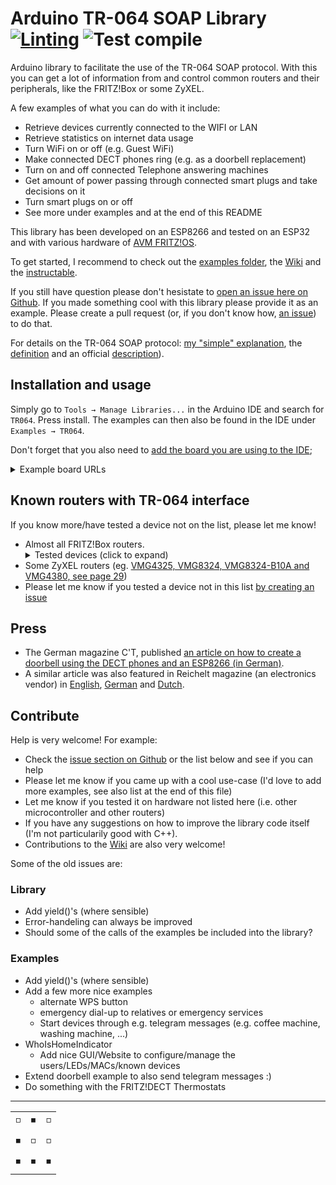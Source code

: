 # Arduino TR-064 SOAP Library [![Linting](https://github.com/Aypac/Arduino-TR-064-SOAP-Library/actions/workflows/lint.yml/badge.svg)](https://github.com/Aypac/Arduino-TR-064-SOAP-Library/actions/workflows/lint.yml) ![Test compile](https://github.com/Aypac/Arduino-TR-064-SOAP-Library/actions/workflows/arduino-test-compile.yml/badge.svg)
Arduino library to facilitate the use of the TR-064 SOAP protocol. With this you can get a lot of information from and control common routers and their peripherals, like the FRITZ!Box or some ZyXEL.

A few examples of what you can do with it include:
 - Retrieve devices currently connected to the WIFI or LAN
 - Retrieve statistics on internet data usage
 - Turn WiFi on or off (e.g. Guest WiFi)
 - Make connected DECT phones ring (e.g. as a doorbell replacement)
 - Turn on and off connected Telephone answering machines
 - Get amount of power passing through connected smart plugs and take decisions on it
 - Turn smart plugs on or off
 - See more under examples and at the end of this README

This library has been developed on an ESP8266 and tested on an ESP32 and with various hardware of [AVM FRITZ!OS](https://en.avm.de/).

To get started, I recommend to check out the [examples folder](https://github.com/Aypac/Arduino-TR-064-SOAP-Library/tree/master/examples), the [Wiki](https://github.com/Aypac/Arduino-TR-064-SOAP-Library/wiki) and the [instructable](http://www.instructables.com/id/Who-Is-Home-Indicator-aka-Weasley-Clock-Based-on-T/).

If you still have question please don't hesistate to [open an issue here on Github](https://github.com/Aypac/Arduino-TR-064-SOAP-Library/issues/new). If you made something cool with this library please provide it as an example. Please create a pull request (or, if you don't know how, [an issue](https://github.com/Aypac/Arduino-TR-064-SOAP-Library/issues/new)) to do that.

For details on the TR-064 SOAP protocol: [my "simple" explanation](https://github.com/Aypac/Arduino-TR-064-SOAP-Library/wiki/How-does-the-TR-064-protocol-work%3F), the [definition](https://www.broadband-forum.org/technical/download/TR-064.pdf) and an official [description](https://avm.de/fileadmin/user_upload/Global/Service/Schnittstellen/AVM_TR-064_first_steps.pdf)).

## Installation and usage
Simply go to `Tools → Manage Libraries...` in the Arduino IDE and search for `TR064`. Press install. The examples can then also be found in the IDE under `Examples → TR064`.

Don't forget that you also need to [add the board you are using to the IDE](https://learn.adafruit.com/add-boards-arduino-v164/setup); 
<details><summary>Example board URLs</summary>
	Please note, that these might not be the best options and can change at any time. If in doubt, do your own research :)
	<ul>
		<li>ESP8266 https://arduino.esp8266.com/stable/package_esp8266com_index.json</li>
		<li>ESP32   https://dl.espressif.com/dl/package_esp32_index.json</li>
	</ul>
</details>


## Known routers with TR-064 interface
If you know more/have tested a device not on the list, please let me know!

<ul>
	<li> Almost all FRITZ!Box routers.
		<details><summary>Tested devices (click to expand)</summary>
			<ul>
				<li> FRITZ!Box 5590</li>
				<li> FRITZ!Box FON WLAN 7360</li>
				<li> FRITZ!Box 7490 (tested by Dirk Kaben)</li>
				<li> FRITZ!Box 7580</li>
				<li> FRITZ!Box 7590</li>
				<li> FRITZ!Box 6590 Cable (tested by <a href='https://github.com/jipp'>Wolfgang (jipp)</a>)</li>
				<li> FRITZ!Box 5490 (<a href='https://github.com/Aypac/Arduino-TR-064-SOAP-Library/issues/21'>not finally confirmed</a>, tested by <a href='https://github.com/Paul760'>Paul760</a>)</li>
				<li> FRITZ!DECT 200 (tested by Oliver-André Urban)</li>
				<li> FRITZ!DECT 210 (test by Thorsten Godau)</li>
			</ul>
		</details>
	</li>
	<li> Some ZyXEL routers (eg. <a href="ftp://ftp.zyxel.nl/VMG4325-B10A/user_guide/VMG4325-B10A_.pdf">VMG4325, VMG8324, VMG8324-B10A and VMG4380, see page 29</a>)</li>
	<li> Please let me know if you tested a device not in this list <a href='https://github.com/Aypac/Arduino-TR-064-SOAP-Library/issues/new'>by creating an issue</a></li>
</ul>

## Press
 
 - The German magazine C'T, published [an article on how to create a doorbell using the DECT phones and an ESP8266 (in German)](https://www.heise.de/select/ct/2018/17/1534215254552977).
 - A similar article was also featured in Reichelt magazine (an electronics vendor) in [English](https://www.reichelt.com/magazin/en/build-smart-doorbell-arduino), [German](https://www.reichelt.de/magazin/how-to/smarte-tuerklingel) and [Dutch](https://www.reichelt.com/magazin/nl/zelf-een-slimme-deurbel-maken).
 

## Contribute

Help is very welcome! For example:
 - Check the [issue section on Github](https://github.com/Aypac/Arduino-TR-064-SOAP-Library/issues) or the list below and see if you can help
 - Please let me know if you came up with a cool use-case (I'd love to add more examples, see also list at the end of this file)
 - Let me know if you tested it on hardware not listed here (i.e. other microcontroller and other routers)
 - If you have any suggestions on how to improve the library code itself (I'm not particularily good with C++).
 - Contributions to the [Wiki](https://github.com/Aypac/Arduino-TR-064-SOAP-Library/wiki) are also very welcome!

Some of the old issues are:

### Library

* Add yield()'s (where sensible)
* Error-handeling can always be improved
* Should some of the calls of the examples be included into the library?

### Examples

* Add yield()'s (where sensible)
* Add a few more nice examples
  * alternate WPS button
  * emergency dial-up to relatives or emergency services
  * Start devices through e.g. telegram messages (e.g. coffee machine, washing machine, ...)
* WhoIsHomeIndicator
  * Add nice GUI/Website to configure/manage the users/LEDs/MACs/known devices
* Extend doorbell example to also send telegram messages :)
* Do something with the FRITZ!DECT Thermostats

<hr />

<p align="justify" style="text-align:justify;">
	<table style="text-align:center;">
		<tr><td>◽</td><td>◾</td><td>◽</td></tr>
		<tr><td>◾</td><td>◽</td><td>◽</td></tr>
		<tr><td>◾</td><td>◾</td><td>◾</td></tr>
	</table>
</p>
